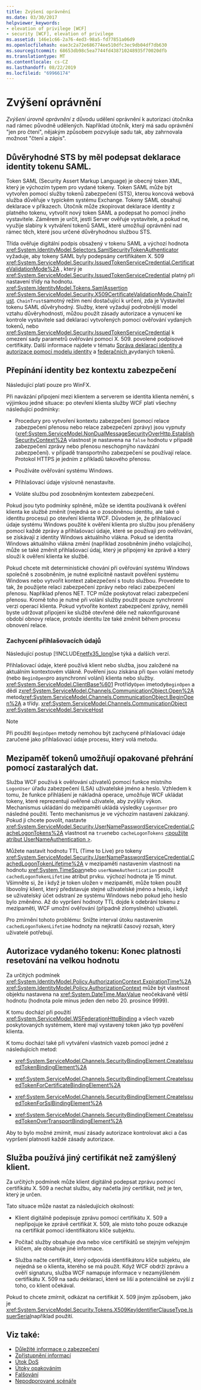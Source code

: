 ```yaml
---
title: Zvýšení oprávnění
ms.date: 03/30/2017
helpviewer_keywords:
- elevation of privilege [WCF]
- security [WCF], elevation of privilege
ms.assetid: 146e1c66-2a76-4ed3-98a5-fd77851a06d9
ms.openlocfilehash: eae3c2a72e686774ee510dfc3ec9db04df7db630
ms.sourcegitcommit: 68653db98c5ea7744fd438710248935f70020dfb
ms.translationtype: MT
ms.contentlocale: cs-CZ
ms.lasthandoff: 08/22/2019
ms.locfileid: "69966174"
---
```

# <a name="elevation-of-privilege"></a>Zvýšení oprávnění
*Zvýšení úrovně oprávnění* z důvodu udělení oprávnění k autorizaci útočníka nad rámec původně udělených. Například útočník, který má sadu oprávnění "jen pro čtení", nějakým způsobem pozvyšuje sadu tak, aby zahrnovala možnost "čtení a zápis".  
  
## <a name="trusted-sts-should-sign-saml-token-claims"></a>Důvěryhodné STS by měl podepsat deklarace identity tokenu SAML.  
 Token SAML (Security Assert Markup Language) je obecný token XML, který je výchozím typem pro vydané tokeny. Token SAML může být vytvořen pomocí služby tokenů zabezpečení (STS), kterou koncová webová služba důvěřuje v typickém systému Exchange. Tokeny SAML obsahují deklarace v příkazech. Útočník může zkopírovat deklarace identity z platného tokenu, vytvořit nový token SAML a podepsat ho pomocí jiného vystavitele. Záměrem je určit, jestli Server ověřuje vystavitele, a pokud ne, využije slabiny k vytváření tokenů SAML, které umožňují oprávnění nad rámec těch, které jsou určené důvěryhodnou službou STS.  
  
 Třída ověřuje digitální podpis obsažený v tokenu SAML a výchozí hodnota <xref:System.IdentityModel.Selectors.SamlSecurityTokenAuthenticator> vyžaduje, aby tokeny SAML byly podepsány certifikátem X. 509 <xref:System.ServiceModel.Security.IssuedTokenServiceCredential.CertificateValidationMode%2A> , který je <xref:System.ServiceModel.Security.IssuedTokenServiceCredential> platný při nastavení třídy na hodnotu. <xref:System.IdentityModel.Tokens.SamlAssertion> <xref:System.ServiceModel.Security.X509CertificateValidationMode.ChainTrust>. `ChainTrust`samotný režim není dostačující k určení, zda je Vystavitel tokenu SAML důvěryhodný. Služby, které vyžadují podrobnější model vztahu důvěryhodnosti, můžou použít zásady autorizace a vynucení ke kontrole vystavitele sad deklarací vytvořených pomocí ověřování vydaných tokenů, nebo <xref:System.ServiceModel.Security.IssuedTokenServiceCredential> k omezení sady parametrů ověřování pomocí X. 509. povolené podpisové certifikáty. Další informace najdete v tématu [Správa deklarací identity a autorizace pomocí modelu identity](../../../../docs/framework/wcf/feature-details/managing-claims-and-authorization-with-the-identity-model.md) a [federačních a](../../../../docs/framework/wcf/feature-details/federation-and-issued-tokens.md)vydaných tokenů.  
  
## <a name="switching-identity-without-a-security-context"></a>Přepínání identity bez kontextu zabezpečení  
 Následující platí pouze pro WinFX.  
  
 Při navázání připojení mezi klientem a serverem se identita klienta nemění, s výjimkou jedné situace: po otevření klienta služby WCF platí všechny následující podmínky:  
  
- Procedury pro vytvoření kontextu zabezpečení (pomocí relace zabezpečení přenosu nebo relace zabezpečení zprávy) jsou vypnuty (<xref:System.ServiceModel.NonDualMessageSecurityOverHttp.EstablishSecurityContext%2A> vlastnost je nastavena na `false` hodnotu v případě zabezpečení zprávy nebo přenosu neschopnýho navázání zabezpečení). v případě transportního zabezpečení se používají relace. Protokol HTTPS je jedním z příkladů takového přenosu.  
  
- Používáte ověřování systému Windows.  
  
- Přihlašovací údaje výslovně nenastavíte.  
  
- Voláte službu pod zosobněným kontextem zabezpečení.  
  
 Pokud jsou tyto podmínky splněné, může se identita používaná k ověření klienta ke službě změnit (nejedná se o zosobněnou identitu, ale také o identitu procesu) po otevření klienta WCF. Důvodem je, že přihlašovací údaje systému Windows použité k ověření klienta pro službu jsou přenášeny pomocí každé zprávy a přihlašovací údaje, které se používají pro ověřování, se získávají z identity Windows aktuálního vlákna. Pokud se identita Windows aktuálního vlákna změní (například zosobněním jiného volajícího), může se také změnit přihlašovací údaj, který je připojený ke zprávě a který slouží k ověření klienta ke službě.  
  
 Pokud chcete mít deterministické chování při ověřování systému Windows společně s zosobněním, je nutné explicitně nastavit pověření systému Windows nebo vytvořit kontext zabezpečení s touto službou. Provedete to tak, že použijete relaci zabezpečení zprávy nebo relaci zabezpečení přenosu. Například přenos NET. TCP může poskytovat relaci zabezpečení přenosu. Kromě toho je nutné při volání služby použít pouze synchronní verzi operací klienta. Pokud vytvoříte kontext zabezpečení zprávy, neměli byste udržovat připojení ke službě otevřené déle než nakonfigurované období obnovy relace, protože identitu lze také změnit během procesu obnovení relace.  
  
### <a name="credentials-capture"></a>Zachycení přihlašovacích údajů  
 Následující postup [!INCLUDE[netfx35_long](../../../../includes/netfx35-long-md.md)]se týká a dalších verzí.  
  
 Přihlašovací údaje, které používá klient nebo služba, jsou založené na aktuálním kontextovém vlákně. Pověření jsou získána při `Open` volání metody (nebo `BeginOpen`pro asynchronní volání) klienta nebo služby. <xref:System.ServiceModel.ClientBase%601> Protřídy`Open` imetody`BeginOpen` a dědí z<xref:System.ServiceModel.Channels.CommunicationObject.Open%2A> metod<xref:System.ServiceModel.Channels.CommunicationObject.BeginOpen%2A> a třídy. <xref:System.ServiceModel.Channels.CommunicationObject> <xref:System.ServiceModel.ServiceHost>  
  
> [!NOTE]
> Při použití `BeginOpen` metody nemohou být zachycené přihlašovací údaje zaručené jako přihlašovací údaje procesu, který volá metodu.  
  
## <a name="token-caches-allow-replay-using-obsolete-data"></a>Mezipaměť tokenů umožňují opakované přehrání pomocí zastaralých dat.  
 Služba WCF používá k ověřování uživatelů pomocí funkce místního `LogonUser` úřadu zabezpečení (LSA) uživatelské jméno a heslo. Vzhledem k tomu, že funkce přihlášení je nákladná operace, umožňuje WCF ukládat tokeny, které reprezentují ověřené uživatele, aby zvýšily výkon. Mechanismus ukládání do mezipaměti ukládá výsledky `LogonUser` pro následné použití. Tento mechanismus je ve výchozím nastavení zakázaný. Pokud ji chcete povolit, nastavte <xref:System.ServiceModel.Security.UserNamePasswordServiceCredential.CacheLogonTokens%2A> vlastnost na `true`nebo `cacheLogonTokens` [ \<použijte atribut UserNameAuthentication >](../../../../docs/framework/configure-apps/file-schema/wcf/usernameauthentication.md).  
  
 Můžete nastavit hodnotu TTL (Time to Live) pro tokeny <xref:System.ServiceModel.Security.UserNamePasswordServiceCredential.CachedLogonTokenLifetime%2A> v mezipaměti nastavením vlastnosti na hodnotu <xref:System.TimeSpan>nebo `userNameAuthentication` použít `cachedLogonTokenLifetime` atribut prvku. výchozí hodnota je 15 minut. Všimněte si, že i když je token uložen v mezipaměti, může token použít libovolný klient, který představuje stejné uživatelské jméno a heslo, i když se uživatelský účet odstraní ze systému Windows nebo pokud jeho heslo bylo změněno. Až do vypršení hodnoty TTL dojde k odebrání tokenu z mezipaměti, WCF umožní ověřování (případně zlomyslného) uživateli.  
  
 Pro zmírnění tohoto problému: Snižte interval útoku nastavením `cachedLogonTokenLifetime` hodnoty na nejkratší časový rozsah, který uživatelé potřebují.  
  
## <a name="issued-token-authorization-expiration-reset-to-large-value"></a>Autorizace vydaného tokenu: Konec platnosti resetování na velkou hodnotu  
 Za určitých podmínek <xref:System.IdentityModel.Policy.AuthorizationContext.ExpirationTime%2A> <xref:System.IdentityModel.Policy.AuthorizationContext> může být vlastnost objektu nastavena na <xref:System.DateTime.MaxValue> neočekávaně větší hodnotu (hodnota pole minus jeden den nebo 20. prosince 9999).  
  
 K tomu dochází při použití <xref:System.ServiceModel.WSFederationHttpBinding> a všech vazeb poskytovaných systémem, které mají vystavený token jako typ pověření klienta.  
  
 K tomu dochází také při vytváření vlastních vazeb pomocí jedné z následujících metod:  
  
- <xref:System.ServiceModel.Channels.SecurityBindingElement.CreateIssuedTokenBindingElement%2A>  
  
- <xref:System.ServiceModel.Channels.SecurityBindingElement.CreateIssuedTokenForCertificateBindingElement%2A>  
  
- <xref:System.ServiceModel.Channels.SecurityBindingElement.CreateIssuedTokenForSslBindingElement%2A>  
  
- <xref:System.ServiceModel.Channels.SecurityBindingElement.CreateIssuedTokenOverTransportBindingElement%2A>  
  
 Aby to bylo možné zmírnit, musí zásady autorizace kontrolovat akci a čas vypršení platnosti každé zásady autorizace.  
  
## <a name="the-service-uses-a-different-certificate-than-the-client-intended"></a>Služba používá jiný certifikát než zamýšlený klient.  
 Za určitých podmínek může klient digitálně podepsat zprávu pomocí certifikátu X. 509 a nechat službu, aby načetla jiný certifikát, než je ten, který je určen.  
  
 Tato situace může nastat za následujících okolností:  
  
- Klient digitálně podepisuje zprávu pomocí certifikátu X. 509 a nepřipojuje ke zprávě certifikát X. 509, ale místo toho pouze odkazuje na certifikát pomocí identifikátoru klíče subjektu.  
  
- Počítač služby obsahuje dva nebo více certifikátů se stejným veřejným klíčem, ale obsahuje jiné informace.  
  
- Služba načte certifikát, který odpovídá identifikátoru klíče subjektu, ale nejedná se o klienta, kterého se má použít. Když WCF obdrží zprávu a ověří signaturu, služba WCF namapuje informace v nezamýšleném certifikátu X. 509 na sadu deklarací, které se liší a potenciálně se zvýší z toho, co klient očekával.  
  
 Pokud to chcete zmírnit, odkázat na certifikát X. 509 jiným způsobem, jako je <xref:System.ServiceModel.Security.Tokens.X509KeyIdentifierClauseType.IssuerSerial>například použití.  
  
## <a name="see-also"></a>Viz také:

- [Důležité informace o zabezpečení](../../../../docs/framework/wcf/feature-details/security-considerations-in-wcf.md)
- [Zpřístupnění informací](../../../../docs/framework/wcf/feature-details/information-disclosure.md)
- [Útok DoS](../../../../docs/framework/wcf/feature-details/denial-of-service.md)
- [Útoky opakováním](../../../../docs/framework/wcf/feature-details/replay-attacks.md)
- [Falšování](../../../../docs/framework/wcf/feature-details/tampering.md)
- [Nepodporované scénáře](../../../../docs/framework/wcf/feature-details/unsupported-scenarios.md)
